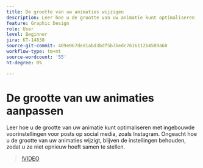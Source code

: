 ```yaml
---
title: De grootte van uw animaties wijzigen
description: Leer hoe u de grootte van uw animatie kunt optimaliseren
feature: Graphic Design
role: User
level: Beginner
jira: KT-14838
source-git-commit: 409e067ded1abd3bdf5b7bedc7616112b4589a60
workflow-type: tm+mt
source-wordcount: '55'
ht-degree: 0%

---
```


# De grootte van uw animaties aanpassen

Leer hoe u de grootte van uw animatie kunt optimaliseren met ingebouwde voorinstellingen voor posts op social media, zoals Instagram. Ongeacht hoe u de grootte van uw animaties wijzigt, blijven de instellingen behouden, zodat u ze niet opnieuw hoeft samen te stellen.

>[!VIDEO](https://video.tv.adobe.com/v/3426984?quality=12&learn=on&hidetitle=true)

